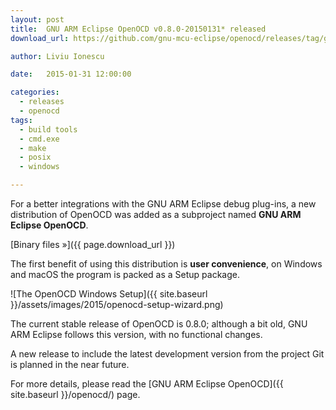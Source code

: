 ```yaml
---
layout: post
title:  GNU ARM Eclipse OpenOCD v0.8.0-20150131* released
download_url: https://github.com/gnu-mcu-eclipse/openocd/releases/tag/gae-0.8.0-20150131

author: Liviu Ionescu

date:   2015-01-31 12:00:00

categories:
  - releases
  - openocd
tags:
  - build tools
  - cmd.exe
  - make
  - posix
  - windows

---
```


For a better integrations with the GNU ARM Eclipse debug plug-ins, a new distribution of OpenOCD was added as a subproject named **GNU ARM Eclipse OpenOCD**.

[Binary files »]({{ page.download_url }})

The first benefit of using this distribution is **user convenience**, on Windows and macOS the program is packed as a Setup package.

![The OpenOCD Windows Setup]({{ site.baseurl }}/assets/images/2015/openocd-setup-wizard.png)

The current stable release of OpenOCD is 0.8.0; although a bit old, GNU ARM Eclipse follows this version, with no functional changes.

A new release to include the latest development version from the project Git is planned in the near future.

For more details, please read the [GNU ARM Eclipse OpenOCD]({{ site.baseurl }}/openocd/) page.
